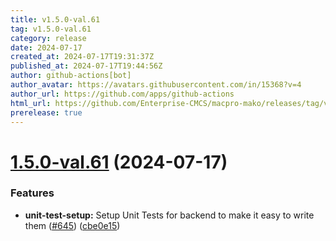 ```yaml
---
title: v1.5.0-val.61
tag: v1.5.0-val.61
category: release
date: 2024-07-17
created_at: 2024-07-17T19:31:37Z
published_at: 2024-07-17T19:44:56Z
author: github-actions[bot]
author_avatar: https://avatars.githubusercontent.com/in/15368?v=4
author_url: https://github.com/apps/github-actions
html_url: https://github.com/Enterprise-CMCS/macpro-mako/releases/tag/v1.5.0-val.61
prerelease: true
---
```


# [1.5.0-val.61](https://github.com/Enterprise-CMCS/macpro-mako/compare/v1.5.0-val.60...v1.5.0-val.61) (2024-07-17)


### Features

* **unit-test-setup:** Setup Unit Tests for backend to make it easy to write them ([#645](https://github.com/Enterprise-CMCS/macpro-mako/issues/645)) ([cbe0e15](https://github.com/Enterprise-CMCS/macpro-mako/commit/cbe0e152bff6d271a5cade6f5ed19c91e376eacd))




